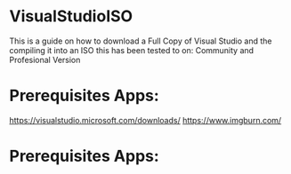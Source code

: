# VisualStudioISO
This is a guide on how to download a Full Copy of Visual Studio and the compiling it into an ISO
this has been tested to on: Community and Profesional Version


# Prerequisites Apps:
https://visualstudio.microsoft.com/downloads/
https://www.imgburn.com/

# Prerequisites Apps:
